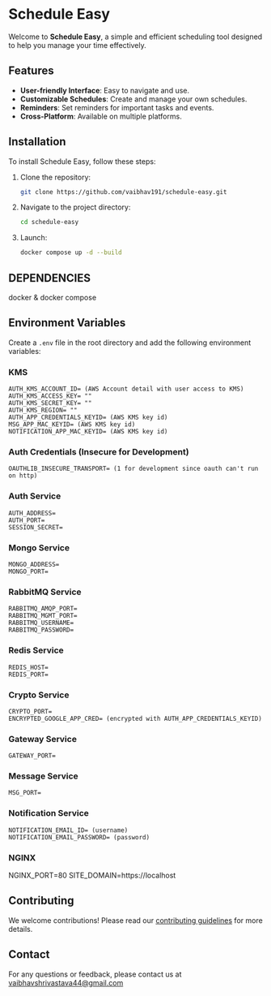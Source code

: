 # Schedule Easy

Welcome to **Schedule Easy**, a simple and efficient scheduling tool designed to help you manage your time effectively.

## Features

- **User-friendly Interface**: Easy to navigate and use.
- **Customizable Schedules**: Create and manage your own schedules.
- **Reminders**: Set reminders for important tasks and events.
- **Cross-Platform**: Available on multiple platforms.


## Installation

To install Schedule Easy, follow these steps:

1. Clone the repository:
    ```sh
    git clone https://github.com/vaibhav191/schedule-easy.git
    ```
2. Navigate to the project directory:
    ```sh
    cd schedule-easy
    ```
3. Launch:
    ```sh
    docker compose up -d --build
    ```

## DEPENDENCIES
docker & docker compose

## Environment Variables

Create a `.env` file in the root directory and add the following environment variables:

### KMS
```plaintext
AUTH_KMS_ACCOUNT_ID= (AWS Account detail with user access to KMS)
AUTH_KMS_ACCESS_KEY= ""
AUTH_KMS_SECRET_KEY= ""
AUTH_KMS_REGION= ""
AUTH_APP_CREDENTIALS_KEYID= (AWS KMS key id)
MSG_APP_MAC_KEYID= (AWS KMS key id)
NOTIFICATION_APP_MAC_KEYID= (AWS KMS key id)
```

### Auth Credentials (Insecure for Development)
```plaintext
OAUTHLIB_INSECURE_TRANSPORT= (1 for development since oauth can't run on http)
```

### Auth Service
```plaintext
AUTH_ADDRESS=
AUTH_PORT=
SESSION_SECRET=
```

### Mongo Service
```plaintext
MONGO_ADDRESS=
MONGO_PORT=
```

### RabbitMQ Service
```plaintext
RABBITMQ_AMQP_PORT=
RABBITMQ_MGMT_PORT=
RABBITMQ_USERNAME=
RABBITMQ_PASSWORD=
```

### Redis Service
```plaintext
REDIS_HOST=
REDIS_PORT=
```

### Crypto Service
```plaintext
CRYPTO_PORT=
ENCRYPTED_GOOGLE_APP_CRED= (encrypted with AUTH_APP_CREDENTIALS_KEYID)
```

### Gateway Service
```plaintext
GATEWAY_PORT=
```

### Message Service
```plaintext
MSG_PORT=
```

### Notification Service
```plaintext
NOTIFICATION_EMAIL_ID= (username)
NOTIFICATION_EMAIL_PASSWORD= (password)
```
### NGINX
NGINX_PORT=80
SITE_DOMAIN=https://localhost

## Contributing

We welcome contributions! Please read our [contributing guidelines](CONTRIBUTING.md) for more details.


## Contact

For any questions or feedback, please contact us at vaibhavshrivastava44@gmail.com 

